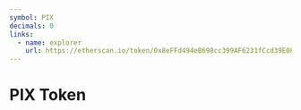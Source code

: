 ```yaml
---
symbol: PIX
decimals: 0
links:
  - name: explorer
    url: https://etherscan.io/token/0x8eFFd494eB698cc399AF6231fCcd39E08fd20B15
---
```


# PIX Token
